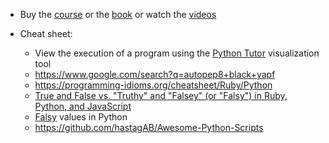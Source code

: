 - Buy the [course](https://www.udemy.com/course/automate) or the [book](https://automatetheboringstuff.com) or watch the [videos](https://www.youtube.com/playlist?list=PL0-84-yl1fUnRuXGFe_F7qSH1LEnn9LkW)


- Cheat sheet:
  - View the execution of a program using the [Python Tutor](https://pythontutor.com) visualization tool
  - https://www.google.com/search?q=autopep8+black+yapf
  - https://programming-idioms.org/cheatsheet/Ruby/Python
  - [True and False vs. "Truthy" and "Falsey" (or "Falsy") in Ruby, Python, and JavaScript](https://gist.github.com/jfarmer/2647362)
  - [Falsy](https://stackoverflow.com/a/39984051/1904223) values in Python
  - https://github.com/hastagAB/Awesome-Python-Scripts

